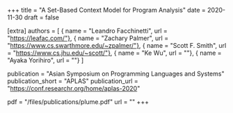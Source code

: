 +++
title = "A Set-Based Context Model for Program Analysis"
date = 2020-11-30
draft = false

[extra]
authors = [
  { name = "Leandro Facchinetti", url = "https://leafac.com/"},
  { name = "Zachary Palmer", url = "https://www.cs.swarthmore.edu/~zpalmer/"},
  { name = "Scott F. Smith", url = "https://www.cs.jhu.edu/~scott/"},
  { name = "Ke Wu", url = ""},
  { name = "Ayaka Yorihiro", url = ""}
]

publication = "Asian Symposium on Programming Languages and Systems"
publication_short = "APLAS"
publication_url = "https://conf.researchr.org/home/aplas-2020"

pdf = "/files/publications/plume.pdf"
url = ""
+++

